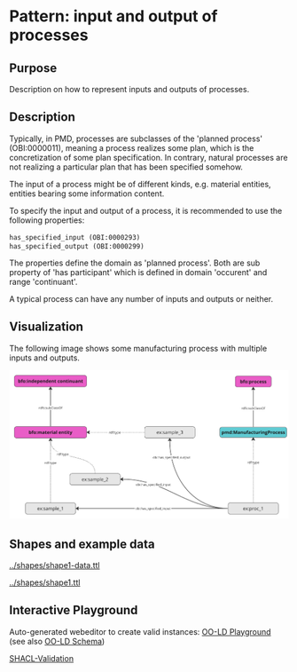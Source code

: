 # Pattern: input and output of processes
## Purpose
Description on how to represent inputs and outputs of processes.

## Description
Typically, in PMD, processes are subclasses of the 'planned process' (OBI:0000011), meaning 
a process realizes some plan, which is the concretization of some plan specification. 
In contrary, natural processes are not realizing a particular plan that has been specified somehow.

The input of a process might be of different kinds, e.g. material entities, entities bearing some information content. 

To specify the input and output of a process, it is recommended to use the following properties:

```
has_specified_input (OBI:0000293)
has_specified_output (OBI:0000299)
```

The properties define the domain as 'planned process'. Both are sub property of 'has participant' which is defined in domain 'occurent' and range 'continuant'. 

A typical process can have any number of inputs and outputs or neither.

## Visualization
The following image shows some manufacturing process with multiple inputs and outputs.

<img src="https://github.com/materialdigital/core-ontology/blob/develop-3.0.0/patterns/pattern1.png?raw=true" alt="pattern1 image" width="750"/>

## Shapes and example data
[../shapes/shape1-data.ttl](../shapes/shape1-data.ttl)

[../shapes/shape1.ttl](../shapes/shape1.ttl)

## Interactive Playground
Auto-generated webeditor to create valid instances: [OO-LD Playground](https://oo-ld.github.io/playground-yaml/?data=N4Ig9gDgLglmB2BnEAuUMDGCA2MBGqIAZglAIYDuApomALZUCsIANOHgFZUZQD62ZAJ5gArlELwwAJzplsrEIgwALKrNSgAAlnhQqAD3FpwFeShDKoUCCgD0tio4B0FAMxPpAc1sAmAAx%2BPrZ%2BAOy2YKYAxApSACZEhJbWdg7Obh5S3gCMAJx5wUE%2BPgC0cUTFiIK6ZPrFSNFs%2BnRmFlY29o4ULu5etgAaALIAMra5OQActvBkDIgQZBhUCvqIsYltKZ3dGd7%2Bfln9wwDKKmpkDSBlyOZJ7ald6b17fsEHZRWnshdgeDAaIJoYGsbht7BARFJsB48GBcHgpGQpIIduEYbYAPIAIQAkrwFJoIFIqEQYPpUFApCIqABfNgQOixLDrayITauIEo%2BmxWxYWz4vBkRBLEEstkc3pcnlgWx6RBQPlsKCCCDCgFKlUKIGEQFrNgweDgoxaLXmH4wFABAI%2BHKufHq1U6kC08BiQ3%2FR2m34Wy3WnJ25UOrXU50AEiwdAYukIJ1UsgABCQpHGyHGuVgUAMyPAREQFlAIfrPAAFKRgRaIZCKmBQbCqktlmiVkD2wg%2FLg8GJUACOIhgROBAG1mwHNbqQPq3WxRNYxCAALp00sqqSwGj%2FFvGWA11UAFRHbFiNAwUhg0Dg8EIe5VcbjYCIcagyhgiDj%2BrlWcWCg3igphc7ZFidF4GwQRyUpKgD2JMgRGwIwQDTMAMyzHM8wLeBi1LctkGdE1QC3WtCGxAARL8R3MOUT3QhRD1zGC4MJBsKyyJ09QNWdN2rAjzGxNjxEVMiQERBFQLYRNZDgoVax4HxNT0OhrjwgSKL%2FNgw3oSM4J4uMiTkOMKGkbBYmTCAIFwDAyFgBAX0fMAhVvThuCgPTREMuM8CoOM6DAQ9sFrIzBTjRARBhByeFvJMiCoKBTiMohSzoB9VDjABrSRTCoWJPA8zwEQgZQFCobM6FQIc20c5ip1CqAZMq9soFtOdnTofVsTk64sjYER4BgHsqFatRrgpKlINo2CSvYOqKomxyZMaqdXXYxSNXMIShAUMSLMISSZtkgb1041V0QWpyACUaFEKRy1I5af0ozwCqK8ayp4LI%2FAUZ6oCyKaPqyWampatrUA6kAup6ql%2BvksDhpAGjoLGlBSqq1752DZ1EGUCJeCoKRSyka5x10bG83PL9Y1VGEwCgCiyAgAAWBQyA4GooYgkBkqoKgIF4BAqDvXgADc5Cpa5c2wIVnQ4WgL03ASEKQ7Ncx4NCMMYpsTXgzDGymid2MRyb3qq2b5pnIw9fKt7GupIA%3D%3D%3D) (see also [OO-LD Schema](https://github.com/OO-LD/schema))

[SHACL-Validation](https://shacl-playground.zazuko.com/#shapesGraph=%40prefix+rdf%3A+++%3Chttp%3A%2F%2Fwww.w3.org%2F1999%2F02%2F22-rdf-syntax-ns%23%3E+.%0A%40prefix+sh%3A++++%3Chttp%3A%2F%2Fwww.w3.org%2Fns%2Fshacl%23%3E+.%0A%40prefix+xsd%3A+++%3Chttp%3A%2F%2Fwww.w3.org%2F2001%2FXMLSchema%23%3E+.%0A%40prefix+rdfs%3A++%3Chttp%3A%2F%2Fwww.w3.org%2F2000%2F01%2Frdf-schema%23%3E+.%0A%40prefix+ex%3A++++%3Chttp%3A%2F%2Fwww.example.org%2F%23%3E+.%0A%40prefix+owl%3A+++%3Chttp%3A%2F%2Fwww.w3.org%2F2002%2F07%2Fowl%23%3E+.%0A%40prefix+pmd%3A+++%3Chttps%3A%2F%2Fw3id.org%2Fpmd%2Fco%2F%3E+.%0A%0Aex%3APattern1%0A++++a+sh%3ANodeShape+%3B%0A++++sh%3AtargetClass++pmd%3AManufacturingProcess+%3B+%0A++++sh%3Aproperty+%5B++++++++++++%0A++++++++sh%3Apath+%3Chttp%3A%2F%2Fpurl.obolibrary.org%2Fobo%2FOBI_0000293%3E+%3B++++++++%0A++++++++sh%3AminCount+1+%3B%0A++++%5D+%3B%0A++++sh%3Aproperty+%5B++++++++++++%0A++++++++sh%3Apath+%3Chttp%3A%2F%2Fpurl.obolibrary.org%2Fobo%2FOBI_0000299%3E+%3B+++++++%0A++++++++sh%3AminCount+1+%3B%0A++++%5D+%3B%0A+++%0A+++%23+sh%3Aclosed+true+%3B%0A+++%23+sh%3AignoredProperties+%28+rdf%3Atype+owl%3AtopDataProperty+owl%3AtopObjectProperty+%29+%3B%0A++++.%0A+%23%23%23%23%23%23+add+SHACL+vocabulary+%23%23%23%23%23%23+%0A&dataGraph=%7B%0A++%22%40context%22%3A+%7B%0A++++%22owl%22%3A+%22http%3A%2F%2Fwww.w3.org%2F2002%2F07%2Fowl%23%22%2C%0A++++%22rdf%22%3A+%22http%3A%2F%2Fwww.w3.org%2F1999%2F02%2F22-rdf-syntax-ns%23%22%2C%0A++++%22xml%22%3A+%22http%3A%2F%2Fwww.w3.org%2FXML%2F1998%2Fnamespace%22%2C%0A++++%22xsd%22%3A+%22http%3A%2F%2Fwww.w3.org%2F2001%2FXMLSchema%23%22%2C%0A++++%22rdfs%22%3A+%22http%3A%2F%2Fwww.w3.org%2F2000%2F01%2Frdf-schema%23%22%2C%0A++++%22obi%22%3A+%7B%0A++++++%22%40id%22%3A+%22http%3A%2F%2Fpurl.obolibrary.org%2Fobo%2FOBI_%22%2C%0A++++++%22%40prefix%22%3A+true%0A++++%7D%2C%0A++++%22pmdco%22%3A+%22https%3A%2F%2Fw3id.org%2Fpmd%2Fco%2F%22%2C%0A++++%22%40base%22%3A+%22https%3A%2F%2Fw3id.org%2Fpmd%2Fco%2Ftest%2F%22%2C%0A++++%22type%22%3A+%22%40type%22%2C%0A++++%22id%22%3A+%22%40id%22%2C%0A++++%22input%22%3A+%7B%0A++++++%22%40id%22%3A+%22obi%3A0000293%22%2C%0A++++++%22%40type%22%3A+%22%40id%22%0A++++%7D%2C%0A++++%22output%22%3A+%7B%0A++++++%22%40id%22%3A+%22obi%3A0000299%22%2C%0A++++++%22%40type%22%3A+%22%40id%22%0A++++%7D%0A++%7D%2C%0A++%22type%22%3A+%22pmdco%3AManufacturingProcess%22%2C%0A++%22id%22%3A+%22process1%22%2C%0A++%22input%22%3A+%5B%0A++++%22object1%22%2C%0A++++%22object2%22%0A++%5D%2C%0A++%22output%22%3A+%5B%0A++++%22object10%22%0A++%5D%0A%7D&shapesGraphFormat=text%2Fturtle&dataGraphFormat=application%2Fld%2Bjson)

